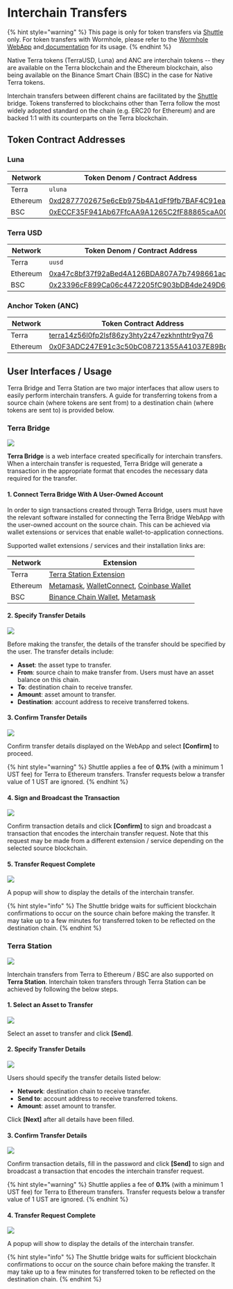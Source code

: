 # Interchain Transfers

{% hint style="warning" %}
This page is only for token transfers via [Shuttle](https://github.com/terra-money/shuttle) only. For token transfers with Wormhole, please refer to the [Wormhole WebApp](https://wormholebridge.com/#/transfer) and[ documentation](https://docs.wormholenetwork.com/wormhole/) for its usage.
{% endhint %}

Native Terra tokens (TerraUSD, Luna) and ANC are interchain tokens -- they are available on the Terra blockchain and the Ethereum blockchain, also being available on the Binance Smart Chain (BSC) in the case for Native Terra tokens.

Interchain transfers between different chains are facilitated by the [Shuttle](https://github.com/terra-project/shuttle) bridge. Tokens transferred to blockchains other than Terra follow the most widely adopted standard on the chain (e.g. ERC20 for Ethereum) and are backed 1:1 with its counterparts on the Terra blockchain.

## Token Contract Addresses

### Luna

| Network  | Token Denom / Contract Address                                                                                        |
| -------- | --------------------------------------------------------------------------------------------------------------------- |
| Terra    | `uluna`                                                                                                               |
| Ethereum | [0xd2877702675e6cEb975b4A1dFf9fb7BAF4C91ea9](https://etherscan.io/address/0xd2877702675e6cEb975b4A1dFf9fb7BAF4C91ea9) |
| BSC      | [0xECCF35F941Ab67FfcAA9A1265C2fF88865caA005](https://bscscan.com/address/0xECCF35F941Ab67FfcAA9A1265C2fF88865caA005)  |

### Terra USD

| Network  | Token Denom / Contract Address                                                                                        |
| -------- | --------------------------------------------------------------------------------------------------------------------- |
| Terra    | `uusd`                                                                                                                |
| Ethereum | [0xa47c8bf37f92aBed4A126BDA807A7b7498661acD](https://etherscan.io/address/0xa47c8bf37f92aBed4A126BDA807A7b7498661acD) |
| BSC      | [0x23396cF899Ca06c4472205fC903bDB4de249D6fC](https://bscscan.com/address/0x23396cF899Ca06c4472205fC903bDB4de249D6fC)  |

### Anchor Token (ANC)

| Network  | Token Contract Address                                                                                                                     |
| -------- | ------------------------------------------------------------------------------------------------------------------------------------------ |
| Terra    | [terra14z56l0fp2lsf86zy3hty2z47ezkhnthtr9yq76](https://finder.terra.money/columbus-4/address/terra14z56l0fp2lsf86zy3hty2z47ezkhnthtr9yq76) |
| Ethereum | [0x0F3ADC247E91c3c50bC08721355A41037E89Bc20](https://etherscan.io/address/0x0F3ADC247E91c3c50bC08721355A41037E89Bc20)                      |

## User Interfaces / Usage

Terra Bridge and Terra Station are two major interfaces that allow users to easily perform interchain transfers. A guide for transferring tokens from a source chain (where tokens are sent from) to a destination chain (where tokens are sent to) is provided below.

### Terra Bridge

![](../.gitbook/assets/screen-shot-2021-03-22-at-2.09.13-pm.png)

**Terra Bridge** is a web interface created specifically for interchain transfers. When a interchain transfer is requested, Terra Bridge will generate a transaction in the appropriate format that encodes the necessary data required for the transfer.

#### 1. Connect Terra Bridge With A User-Owned Account

In order to sign transactions created through Terra Bridge, users must have the relevant software installed for connecting the Terra Bridge WebApp with the user-owned account on the source chain. This can be achieved via wallet extensions or services that enable wallet-to-application connections.

&#x20;Supported wallet extensions / services and their installation links are:

| Network  | Extension                                                                                                                                                                                                                      |
| -------- | ------------------------------------------------------------------------------------------------------------------------------------------------------------------------------------------------------------------------------ |
| Terra    | [Terra Station Extension](https://chrome.google.com/webstore/detail/terra-station/aiifbnbfobpmeekipheeijimdpnlpgpp?hl=en)                                                                                                      |
| Ethereum | [Metamask](https://chrome.google.com/webstore/detail/metamask/nkbihfbeogaeaoehlefnkodbefgpgknn), [WalletConnect](https://walletconnect.org), [Coinbase Wallet](https://wallet.coinbase.com)                                    |
| BSC      | [Binance Chain Wallet](https://chrome.google.com/webstore/detail/binance-chain-wallet/fhbohimaelbohpjbbldcngcnapndodjp?hl=en), [Metamask](https://chrome.google.com/webstore/detail/metamask/nkbihfbeogaeaoehlefnkodbefgpgknn) |

#### 2. Specify Transfer Details

![](../.gitbook/assets/screen-shot-2021-03-22-at-2.39.37-pm.png)

Before making the transfer, the details of the transfer should be specified by the user. The transfer details include:

* **Asset**: the asset type to transfer.
* **From**: source chain to make transfer from. Users must have an asset balance on this chain.
* **To**: destination chain to receive transfer.
* **Amount**: asset amount to transfer.
* **Destination**: account address to receive transferred tokens.

#### 3. Confirm Transfer Details

![](../.gitbook/assets/screen-shot-2021-03-22-at-2.38.50-pm.png)

Confirm transfer details displayed on the WebApp and select **\[Confirm]** to proceed.

{% hint style="warning" %}
Shuttle applies a fee of **0.1%** (with a minimum 1 UST fee) for Terra to Ethereum transfers. Transfer requests below a transfer value of 1 UST are ignored.
{% endhint %}

#### 4. Sign and Broadcast the Transaction

![](../.gitbook/assets/screen-shot-2021-03-22-at-2.41.28-pm.png)

Confirm transaction details and click **\[Confirm]** to sign and broadcast a transaction that encodes the interchain transfer request. Note that this request may be made from a different extension / service depending on the selected source blockchain.

#### 5. Transfer Request Complete

![](../.gitbook/assets/screen-shot-2021-03-22-at-2.45.38-pm.png)

A popup will show to display the details of the interchain transfer.

{% hint style="info" %}
The Shuttle bridge waits for sufficient blockchain confirmations to occur on the source chain before making the transfer. It may take up to a few minutes for transferred token to be reflected on the destination chain.
{% endhint %}

###

### Terra Station

![](../.gitbook/assets/screen-shot-2021-03-22-at-3.29.13-pm.png)

Interchain transfers from Terra to Ethereum / BSC are also supported on **Terra Station**. Interchain token transfers through Terra Station can be achieved by following the below steps.

#### 1. Select an Asset to Transfer

![](../.gitbook/assets/screen-shot-2021-03-22-at-3.29.53-pm.png)

Select an asset to transfer and click **\[Send]**.

#### 2. Specify Transfer Details

![](../.gitbook/assets/screen-shot-2021-03-22-at-3.31.33-pm.png)

Users should specify the transfer details listed below:

* **Network**: destination chain to receive transfer.
* **Send to**: account address to receive transferred tokens.
* **Amount**: asset amount to transfer.

Click **\[Next]** after all details have been filled.

#### 3. Confirm Transfer Details

![](../.gitbook/assets/screen-shot-2021-03-22-at-3.35.34-pm.png)

Confirm transaction details, fill in the password and click **\[Send]** to sign and broadcast a transaction that encodes the interchain transfer request.

{% hint style="warning" %}
Shuttle applies a fee of **0.1%** (with a minimum 1 UST fee) for Terra to Ethereum transfers. Transfer requests below a transfer value of 1 UST are ignored.
{% endhint %}

#### 4. Transfer Request Complete

![](../.gitbook/assets/screen-shot-2021-03-22-at-3.37.51-pm.png)

A popup will show to display the details of the interchain transfer.

{% hint style="info" %}
The Shuttle bridge waits for sufficient blockchain confirmations to occur on the source chain before making the transfer. It may take up to a few minutes for transferred token to be reflected on the destination chain.
{% endhint %}
